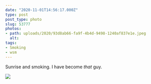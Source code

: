 ```yaml
---
date: "2020-11-01T14:56:17.000Z"
type: post 
post_type: photo
slug: 53777
photos: 
- path: uploads/2020/93d8ab66-fa9f-4b4d-9498-1240af837e1e.jpeg
  alt: 
tags: 
- Smoking
- wsm
---
```

Sunrise and smoking. I have become _that_ guy. 


![](/uploads/2020/93d8ab66-fa9f-4b4d-9498-1240af837e1e.jpeg)
